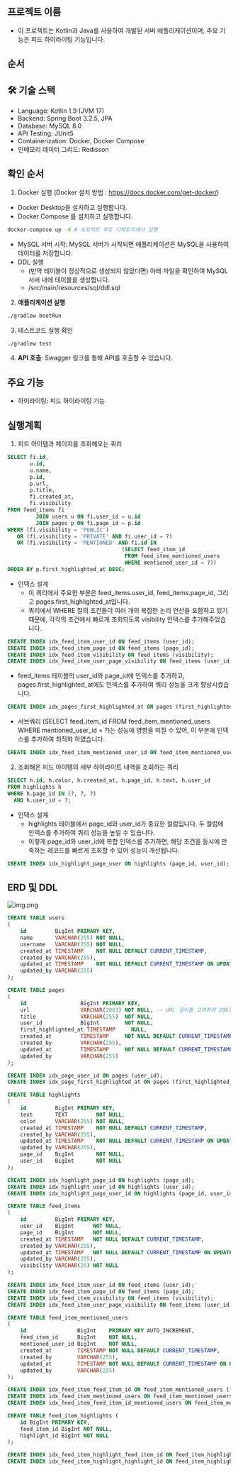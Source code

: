 ## 프로젝트 이름

- 이 프로젝트는 Kotlin과 Java를 사용하여 개발된 서버 애플리케이션이며, 주요 기능은 피드 하이라이팅 기능입니다.

## 순서

## 🛠 기술 스택

- Language: Kotlin 1.9 (JVM 17)
- Backend: Spring Boot 3.2.5, JPA
- Database: MySQL 8.0
- API Testing: JUnit5
- Containerization: Docker, Docker Compose
- 인메모리 데이터 그리드: Redisson

## 확인 순서

1. Docker 실행 (Docker 설치 방법 : https://docs.docker.com/get-docker/)

- Docker Desktop을 설치하고 실행합니다.
- Docker Compose 를 설치하고 실행합니다.

```bash
docker-compose up -d # 프로젝트 루트 디렉토리에서 실행 
```

- MySQL 서버 시작: MySQL 서버가 시작되면 애플리케이션은 MySQL을 사용하여 데이터를 저장합니다.
- DDL 실행
    - (만약 테이블이 정상적으로 생성되지 않았다면) 아래 파일을 확인하여 MySQL 서버 내에 테이블을 생성합니다.
    - /src/main/resources/sql/ddl.sql

2. **애플리케이션 실행**

```bash
./gradlew bootRun
```

3. 테스트코드 실행 확인

```bash
./gradlew test
```

4. **API 호출**: Swagger 링크를 통해 API를 호출할 수 있습니다.

## 주요 기능

- 하이라이팅: 피드 하이라이팅 기능

## 실행계획

1. 피드 아이템과 페이지를 조회해오는 쿼리

```sql
SELECT fi.id,
       u.id,
       u.name,
       p.id,
       p.url,
       p.title,
       fi.created_at,
       fi.visibility
FROM feed_items fi
         JOIN users u ON fi.user_id = u.id
         JOIN pages p ON fi.page_id = p.id
WHERE (fi.visibility = 'PUBLIC')
   OR (fi.visibility = 'PRIVATE' AND fi.user_id = ?)
   OR (fi.visibility = 'MENTIONED' AND fi.id IN
                                    (SELECT feed_item_id
                                     FROM feed_item_mentioned_users
                                     WHERE mentioned_user_id = ?))
ORDER BY p.first_highlighted_at DESC;
```

- 인덱스 설계
  - 이 쿼리에서 주요한 부분은 feed_items.user_id, feed_items.page_id, 그리고 pages.first_highlighted_at입니다. 
  - 쿼리에서 WHERE 절의 조건들이 여러 개의 복잡한 논리 연산을 포함하고 있기 때문에, 각각의 조건에서 빠르게 조회되도록 visibility 인덱스를 추가해주었습니다.

```sql
CREATE INDEX idx_feed_item_user_id ON feed_items (user_id);
CREATE INDEX idx_feed_item_page_id ON feed_items (page_id);
CREATE INDEX idx_feed_item_visibility ON feed_items (visibility);
CREATE INDEX idx_feed_item_user_page_visibility ON feed_items (user_id, page_id, visibility);
```  

  - feed_items 테이블의 user_id와 page_id에 인덱스를 추가하고, pages.first_highlighted_at에도 인덱스를 추가하여 쿼리 성능을 크게 향상시켰습니다.

```sql
CREATE INDEX idx_pages_first_highlighted_at ON pages (first_highlighted_at);
```

  - 서브쿼리 (SELECT feed_item_id FROM feed_item_mentioned_users WHERE mentioned_user_id = ?)는 성능에 영향을 미칠 수 있어, 이 부분에 인덱스를 추가하여 최적화 하였습니다.

```sql
CREATE INDEX idx_feed_item_mentioned_user_id ON feed_item_mentioned_users (mentioned_user_id);
```

2. 조회해온 피드 아이템의 세부 하이라이트 내역을 조회하는 쿼리

```sql
SELECT h.id, h.color, h.created_at, h.page_id, h.text, h.user_id
FROM highlights h
WHERE h.page_id IN (?, ?, ?)
  AND h.user_id = ?;
```

- 인덱스 설계
  - highlights 테이블에서 page_id와 user_id가 중요한 컬럼입니다. 두 컬럼에 인덱스를 추가하여 쿼리 성능을 높일 수 있습니다.
  -  이렇게 page_id와 user_id에 복합 인덱스를 추가하면, 해당 조건을 동시에 만족하는 레코드를 빠르게 조회할 수 있어 성능이 개선됩니다.


```sql
CREATE INDEX idx_highlight_page_user ON highlights (page_id, user_id);
```

## ERD 및 DDL 

![img.png](/src/main/resources/file/img.png)

```sql
CREATE TABLE users
(
    id         BigInt PRIMARY KEY,
    name       VARCHAR(255) NOT NULL,
    username   VARCHAR(255) NOT NULL,
    created_at TIMESTAMP    NOT NULL DEFAULT CURRENT_TIMESTAMP,
    created_by VARCHAR(255),
    updated_at TIMESTAMP    NOT NULL DEFAULT CURRENT_TIMESTAMP ON UPDATE CURRENT_TIMESTAMP,
    updated_by VARCHAR(255)
);

CREATE TABLE pages
(
    id                 BigInt PRIMARY KEY,
    url                VARCHAR(2083) NOT NULL, -- URL 길이를 고려하여 2083자로 설정
    title              VARCHAR(255)  NOT NULL,
    user_id            BigInt        NOT NULL,
    first_highlighted_at TIMESTAMP     NULL,
    created_at         TIMESTAMP     NOT NULL DEFAULT CURRENT_TIMESTAMP,
    created_by         VARCHAR(255),
    updated_at         TIMESTAMP     NOT NULL DEFAULT CURRENT_TIMESTAMP ON UPDATE CURRENT_TIMESTAMP,
    updated_by         VARCHAR(255)
);

CREATE INDEX idx_page_user_id ON pages (user_id);
CREATE INDEX idx_page_first_highlighted_at ON pages (first_highlighted_at);

CREATE TABLE highlights
(
    id         BigInt PRIMARY KEY,
    text       TEXT         NOT NULL,
    color      VARCHAR(255) NOT NULL,
    created_at TIMESTAMP    NOT NULL DEFAULT CURRENT_TIMESTAMP,
    created_by VARCHAR(255),
    updated_at TIMESTAMP    NOT NULL DEFAULT CURRENT_TIMESTAMP ON UPDATE CURRENT_TIMESTAMP,
    updated_by VARCHAR(255),
    page_id    BigInt       NOT NULL,
    user_id    BigInt       NOT NULL
);

CREATE INDEX idx_highlight_page_id ON highlights (page_id);
CREATE INDEX idx_highlight_user_id ON highlights (user_id);
CREATE INDEX idx_highlight_page_user_id ON highlights (page_id, user_id);

CREATE TABLE feed_items
(
    id         BigInt PRIMARY KEY,
    user_id    BigInt      NOT NULL,
    page_id    BigInt      NOT NULL,
    created_at TIMESTAMP   NOT NULL DEFAULT CURRENT_TIMESTAMP,
    created_by VARCHAR(255),
    updated_at TIMESTAMP   NOT NULL DEFAULT CURRENT_TIMESTAMP ON UPDATE CURRENT_TIMESTAMP,
    updated_by VARCHAR(255),
    visibility VARCHAR(20) NOT NULL
);

CREATE INDEX idx_feed_item_user_id ON feed_items (user_id);
CREATE INDEX idx_feed_item_page_id ON feed_items (page_id);
CREATE INDEX idx_feed_item_visibility ON feed_items (visibility);
CREATE INDEX idx_feed_item_user_page_visibility ON feed_items (user_id, page_id, visibility);

CREATE TABLE feed_item_mentioned_users
(
    id                BigInt    PRIMARY KEY AUTO_INCREMENT,
    feed_item_id      BigInt    NOT NULL,
    mentioned_user_id BigInt    NOT NULL,
    created_at        TIMESTAMP NOT NULL DEFAULT CURRENT_TIMESTAMP,
    created_by        VARCHAR(255),
    updated_at        TIMESTAMP NOT NULL DEFAULT CURRENT_TIMESTAMP ON UPDATE CURRENT_TIMESTAMP,
    updated_by        VARCHAR(255)
);

CREATE INDEX idx_feed_item_feed_item_id ON feed_item_mentioned_users (feed_item_id);
CREATE INDEX idx_feed_item_mentioned_users ON feed_item_mentioned_users (mentioned_user_id);
CREATE INDEX idx_feed_item_feed_item_id_mentioned_users ON feed_item_mentioned_users (mentioned_user_id, feed_item_id);

CREATE TABLE feed_item_highlights (
    id BigInt PRIMARY KEY,
    feed_item_id BigInt NOT NULL,
    highlight_id BigInt NOT NULL
);

CREATE INDEX idx_feed_item_highlight_feed_item_id ON feed_item_highlights (feed_item_id);
CREATE INDEX idx_feed_item_highlight_highlight_id ON feed_item_highlights (highlight_id);
```
